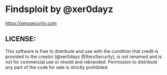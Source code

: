 # Findsploit by @xer0dayz
https://xerosecurity.com

## LICENSE:
This software is free to distribute and use with the condition that credit is provided to the creator (@xer0dayz @XeroSecurity), is not renamed and is not for commercial use or resold and rebranded. Permission to distribute any part of the code for sale is strictly prohibited.
